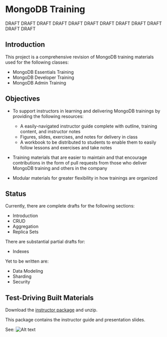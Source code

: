 MongoDB Training
================

DRAFT DRAFT DRAFT DRAFT DRAFT DRAFT DRAFT DRAFT DRAFT DRAFT DRAFT DRAFT


Introduction
------------

This project is a comprehensive revision of MongoDB training materials used for the following classes:

- MongoDB Essentials Training
- MongoDB Developer Training
- MongoDB Admin Training


Objectives
----------

- To support instructors in learning and delivering MongoDB trainings by providing the following resources:

  - A easily-navigated instructor guide complete with outline, training content, and instructor notes
  - Figures, slides, exercises, and notes for delivery in class
  - A workbook to be distributed to students to enable them to easily follow lessons and exercises and take notes

- Training materials that are easier to maintain and that encourage contributions in the form of pull requests from those who deliver MongoDB training and others in the company
- Modular materials for greater flexibility in how trainings are organized

Status
------

Currently, there are complete drafts for the following sections:

- Introduction
- CRUD
- Aggregation
- Replica Sets

There are substantial partial drafts for:

- Indexes

Yet to be written are:

- Data Modeling
- Sharding
- Security


Test-Driving Built Materials
----------------------------

Download the [instructor package]("https://s3.amazonaws.com/edu-static.mongodb.com/collateral/MongoDB_Uni_OnDemandCoach_Banner.jpg") and unzip.

This package contains the instructor guide and presentation slides.

See:
![Alt text](/path/to/img.jpg)
